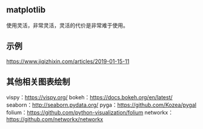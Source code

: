 ## matplotlib
使用灵活，非常灵活，灵活的代价是非常难于使用。

## 示例
https://www.jiqizhixin.com/articles/2019-01-15-11

## 其他相关图表绘制
vispy：https://vispy.org/
bokeh：https://docs.bokeh.org/en/latest/
seaborn：http://seaborn.pydata.org/
pyga：https://github.com/Kozea/pygal
folium：https://github.com/python-visualization/folium
networkx：https://github.com/networkx/networkx


